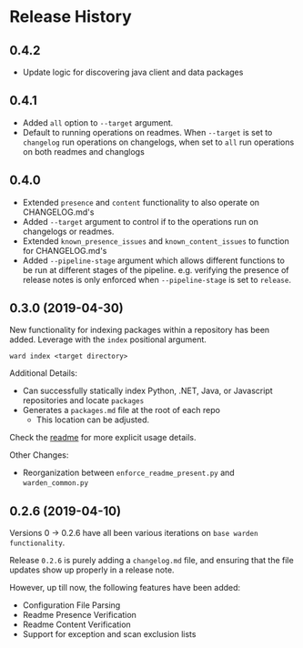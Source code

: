 # Release History

## 0.4.2
- Update logic for discovering java client and data packages

## 0.4.1
- Added `all` option to `--target` argument.
- Default to running operations on readmes. When `--target` is set to `changelog` run operations on changelogs, when set to `all` run operations on both readmes and changlogs

## 0.4.0
- Extended `presence` and `content` functionality to also operate on CHANGELOG.md's
- Added `--target` argument to control if to the operations run on changelogs or readmes.
- Extended `known_presence_issues` and `known_content_issues` to function for CHANGELOG.md's
- Added `--pipeline-stage` argument which allows different functions to be run at different stages of the pipeline. 
  e.g. verifying the presence of release notes is only enforced when `--pipeline-stage` is set to `release`.

## 0.3.0 (2019-04-30)

New functionality for indexing packages within a repository has been added. Leverage with the `index` positional argument.


```
ward index <target directory>

```

Additional Details:

 * Can successfully statically index Python, .NET, Java, or Javascript repositories and locate `packages`
 * Generates a `packages.md` file at the root of each repo
    * This location can be adjusted.

Check the [readme](readme.md) for more explicit usage details.

Other Changes:

 * Reorganization between `enforce_readme_present.py` and `warden_common.py`

## 0.2.6 (2019-04-10)

Versions 0 -> 0.2.6 have all been various iterations on `base warden functionality`.

Release `0.2.6` is purely adding a `changelog.md` file, and ensuring that the file updates show up properly in a release note.

However, up till now, the following features have been added:

* Configuration File Parsing 
* Readme Presence Verification
* Readme Content Verification
* Support for exception and scan exclusion lists 
